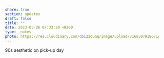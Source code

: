 ```yaml
---
share: true
section: updates
draft: false
title: ""
date: 2023-05-26 07:33:20 +0200
type: _notes
photo: https://res.cloudinary.com/dbi2zounq/image/upload/v1685079186/igdautzrtoadexzdlbhs.jpg
---
```



90s aesthetic on pick-up day
